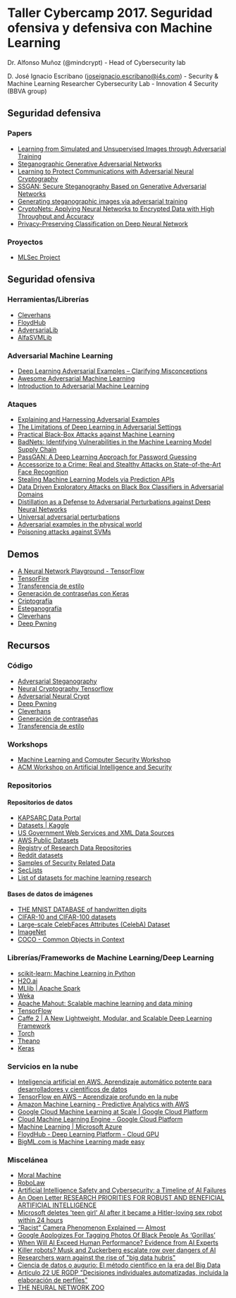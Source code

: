 # Taller Cybercamp 2017. Seguridad ofensiva y defensiva con Machine Learning
Dr. Alfonso Muñoz (@mindcrypt) - Head of Cybersecurity lab

D. José Ignacio Escribano (joseignacio.escribano@i4s.com) - Security & Machine Learning Researcher
Cybersecurity Lab - Innovation 4 Security (BBVA group)
## Seguridad defensiva

### Papers
* [Learning from Simulated and Unsupervised Images through Adversarial Training](https://arxiv.org/pdf/1612.07828v1.pdf)
* [Steganographic Generative Adversarial Networks](https://arxiv.org/pdf/1703.05502.pdf)
* [Learning to Protect Communications with Adversarial Neural Cryptography](https://arxiv.org/pdf/1610.06918.pdf)
* [SSGAN: Secure Steganography Based on Generative Adversarial Networks](https://arxiv.org/abs/1707.01613)
* [Generating steganographic images via adversarial training](http://www.homepages.ucl.ac.uk/~ucabaye/papers/stegpaper.pdf)
* [CryptoNets: Applying Neural Networks to Encrypted Data with High Throughput and Accuracy](http://proceedings.mlr.press/v48/gilad-bachrach16.pdf)
* [Privacy-Preserving Classification on
Deep Neural Network](https://eprint.iacr.org/2017/035.pdf)

### Proyectos
* [MLSec Project](https://www.mlsecproject.org)

## Seguridad ofensiva

### Herramientas/Librerías
* [Cleverhans](https://github.com/tensorflow/cleverhans)
* [FloydHub](https://www.floydhub.com)
* [AdversariaLib](https://pralab.diee.unica.it/en/AdversariaLib)
* [AlfaSVMLib](http://pralab.diee.unica.it/en/ALFASVMLib)

### Adversarial Machine Learning
* [Deep Learning Adversarial Examples – Clarifying Misconceptions](https://www.kdnuggets.com/2015/07/deep-learning-adversarial-examples-misconceptions.html)
* [Awesome Adversarial Machine Learning](https://github.com/yenchenlin/awesome-adversarial-machine-learning)
* [Introduction to Adversarial Machine Learning](https://mascherari.press/introduction-to-adversarial-machine-learning)

### Ataques
* [Explaining and Harnessing Adversarial Examples](https://arxiv.org/pdf/1412.6572.pdf)
* [The Limitations of Deep Learning in Adversarial Settings](https://arxiv.org/pdf/1511.07528.pdf)
* [Practical Black-Box Attacks against Machine Learning](https://arxiv.org/pdf/1602.02697.pdf)
* [BadNets: Identifying Vulnerabilities in the Machine Learning Model Supply Chain](https://arxiv.org/pdf/1708.06733.pdf)
* [PassGAN: A Deep Learning Approach
for Password Guessing](https://arxiv.org/pdf/1709.00440.pdf)
* [Accessorize to a Crime: Real and Stealthy Attacks on State-of-the-Art Face Recognition](https://www.cs.cmu.edu/~sbhagava/papers/face-rec-ccs16.pdf)
* [Stealing Machine Learning Models via Prediction APIs](https://arxiv.org/abs/1609.02943)
* [Data Driven Exploratory Attacks on Black Box Classifiers in Adversarial
Domains](https://arxiv.org/pdf/1703.07909.pdf)
* [Distillation as a Defense to Adversarial Perturbations against Deep Neural Networks](https://arxiv.org/abs/1511.04508)
* [Universal adversarial perturbations](https://arxiv.org/abs/1610.08401)
* [Adversarial examples in the physical world](https://arxiv.org/pdf/1607.02533.pdf)
* [Poisoning attacks against SVMs](http://pralab.diee.unica.it/en/BattistaBiggio/Code)

## Demos
* [A Neural Network Playground - TensorFlow](http://playground.tensorflow.org)
* [TensorFire](https://tenso.rs)
* [Transferencia de estilo](https://github.com/jiep/cybercamp2017/tree/master/transferencia_de_estilo)
* [Generación de contraseñas con Keras](https://github.com/jiep/cybercamp2017/tree/master/contrase%C3%B1as_keras)
* [Criptografía](https://github.com/jiep/cybercamp2017/tree/master/criptografia)
* [Esteganografía](https://github.com/jiep/cybercamp2017/tree/master/esteganografia)
* [Cleverhans](https://github.com/jiep/cybercamp2017/tree/master/cleverhans)
* [Deep Pwning](https://github.com/jiep/cybercamp2017/tree/master/deep_pwning)

## Recursos

### Código
* [Adversarial Steganography](https://github.com/dvolkhonskiy/adversarial-steganography)
* [Neural Cryptography Tensorflow](https://github.com/ankeshanand/neural-cryptography-tensorflow)
* [Adversarial Neural Crypt](https://github.com/nlml/adversarial-neural-crypt)
* [Deep Pwning](https://github.com/cchio/deep-pwning)
* [Cleverhans](https://github.com/tensorflow/cleverhans)
* [Generación de contraseñas](https://github.com/fchollet/keras/blob/master/examples/lstm_text_generation.py)
* [Transferencia de estilo](https://github.com/lengstrom/fast-style-transfer)


### Workshops

* [Machine Learning and Computer Security Workshop](https://machine-learning-and-security.github.io)
* [ACM Workshop on Artificial Intelligence and Security](http://www.ai-sec.net/AISec2017/index.html)

### Repositorios

#### Repositorios de datos
* [KAPSARC Data Portal](https://datasource.kapsarc.org/pages/home)
* [Datasets | Kaggle](https://www.kaggle.com/datasets)
* [US Government Web Services and XML Data Sources](http://usgovxml.com)
* [AWS Public Datasets](https://aws.amazon.com/es/datasets)
* [Registry of Research Data Repositories](https://www.re3data.org)
* [Reddit datasets](https://www.reddit.com/r/datasets)
* [Samples of Security Related Data](http://www.secrepo.com)
* [SecLists](https://github.com/danielmiessler/SecLists)
* [List of datasets for machine learning research](https://en.wikipedia.org/wiki/List_of_datasets_for_machine_learning_research)

#### Bases de datos de imágenes
* [THE MNIST DATABASE of handwritten digits](http://yann.lecun.com/exdb/mnist)
* [CIFAR-10 and CIFAR-100 datasets](https://www.cs.toronto.edu/~kriz/cifar.html)
* [Large-scale CelebFaces Attributes (CelebA) Dataset](http://mmlab.ie.cuhk.edu.hk/projects/CelebA.html)
* [ImageNet](http://www.image-net.org)
* [COCO - Common Objects in Context](http://cocodataset.org)

### Librerías/Frameworks de Machine Learning/Deep Learning
* [scikit-learn: Machine Learning in Python](http://scikit-learn.org/stable)
* [H2O.ai](https://www.h2o.ai)
* [MLlib | Apache Spark](https://spark.apache.org/mllib)
* [Weka](https://www.cs.waikato.ac.nz/ml/weka)
* [Apache Mahout: Scalable machine learning and data mining](mahout.apache.org)
* [TensorFlow](https://www.tensorflow.org)
* [Caffe 2 | A New Lightweight, Modular, and Scalable Deep Learning Framework](https://caffe2.ai)
* [Torch](http://torch.ch)
* [Theano](http://deeplearning.net/software/theano)
* [Keras](https://keras.io)

### Servicios en la nube
* [Inteligencia artificial en AWS. Aprendizaje automático potente para desarrolladores y científicos de datos](https://aws.amazon.com/es/amazon-ai)
* [TensorFlow en AWS – Aprendizaje profundo en la nube](https://aws.amazon.com/es/tensorflow)
* [Amazon Machine Learning - Predictive Analytics with AWS](https://aws.amazon.com/aml)
* [Google Cloud Machine Learning at Scale | Google Cloud Platform](https://cloud.google.com/products/machine-learning)
* [Cloud Machine Learning Engine - Google Cloud Platform](https://cloud.google.com/ml-engine)
* [Machine Learning | Microsoft Azure](https://azure.microsoft.com/es-es/services/machine-learning-studio)
* [FloydHub - Deep Learning Platform - Cloud GPU](https://www.floydhub.com)
* [BigML.com is Machine Learning made easy](https://bigml.com)

### Miscelánea
* [Moral Machine](moralmachine.mit.edu)
* [RoboLaw](http://www.robolaw.eu)
* [Artificial Intelligence Safety and Cybersecurity: a Timeline of AI Failures](https://arxiv.org/ftp/arxiv/papers/1610/1610.07997.pdf)
* [An Open Letter RESEARCH PRIORITIES FOR ROBUST AND BENEFICIAL ARTIFICIAL INTELLIGENCE](https://futureoflife.org/ai-open-letter)
* [Microsoft deletes 'teen girl' AI after it became a Hitler-loving sex robot within 24 hours](http://www.telegraph.co.uk/technology/2016/03/24/microsofts-teen-girl-ai-turns-into-a-hitler-loving-sex-robot-wit/)
* [“Racist” Camera Phenomenon Explained — Almost](https://petapixel.com/2010/01/22/racist-camera-phenomenon-explained-almost)
* [Google Apologizes For Tagging Photos Of Black People As ‘Gorillas’](http://www.huffingtonpost.com/2015/07/02/google-black-people-goril_n_7717008.html)
* [When Will AI Exceed Human Performance? Evidence from AI Experts](https://www.fhi.ox.ac.uk/will-ai-exceed-human-performance-evidence-ai-experts)
* [Killer robots? Musk and Zuckerberg escalate row over dangers of AI](https://www.theguardian.com/technology/2017/jul/25/elon-musk-mark-zuckerberg-artificial-intelligence-facebook-tesla)
* [Researchers warn against the rise of "big data hubris"](https://arstechnica.com/science/2014/03/researchers-warn-against-the-rise-of-big-data-hubris)
* [Ciencia de datos o augurio: El método científico en la era del Big Data](https://www.youtube.com/watch?v=gjGjiwlDWW8)
* [Artículo 22 UE RGDP "Decisiones individuales automatizadas, incluida la elaboración de perfiles"](https://www.privacy-regulation.eu/es/22.htm)
* [THE NEURAL NETWORK ZOO](http://www.asimovinstitute.org/neural-network-zoo)
